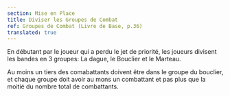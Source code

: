 ```yaml
---
section: Mise en Place
title: Diviser les Groupes de Combat
ref: Groupes de Combat (Livre de Base, p.36)
translated: true
---
```


En débutant par le joueur qui a perdu le jet de priorité, les joueurs divisent les bandes en 3 groupes: La dague, le Bouclier et le Marteau.

Au moins un tiers des comabattants doivent être dans le groupe du bouclier, et chaque groupe doit avoir au mons un combattant et pas plus que la moitié du nombre total de combattants.
